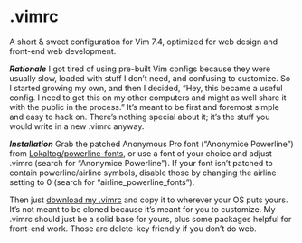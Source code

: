 .vimrc
======

A short & sweet configuration for Vim 7.4, optimized for web design and front-end web development.

***Rationale***
I got tired of using pre-built Vim configs because they were usually slow, loaded with stuff I don’t need, and confusing to customize. So I started growing my own, and then I decided, “Hey, this became a useful config. I need to get this on my other computers and might as well share it with the public in the process.”
It’s meant to be first and foremost simple and easy to hack on. There’s nothing special about it; it’s the stuff you would write in a new .vimrc anyway.

***Installation***
Grab the patched Anonymous Pro font (“Anonymice Powerline”) from [Lokaltog/powerline-fonts][1], or use a font of your choice and adjust .vimrc (search for “Anonymice Powerline”). If your font isn’t patched to contain powerline/airline symbols, disable those by changing the airline setting to 0 (search for “airline_powerline_fonts”).

Then just [download my .vimrc][2] and copy it to wherever your OS puts yours. It’s not meant to be cloned because it’s meant for you to customize. My .vimrc should just be a solid base for yours, plus some packages helpful for front-end work. Those are delete-key friendly if you don’t do web.

[1]: https://github.com/Lokaltog/powerline-fonts
[2]: https://raw2.github.com/alpha123/.vimrc/master/.vimrc
